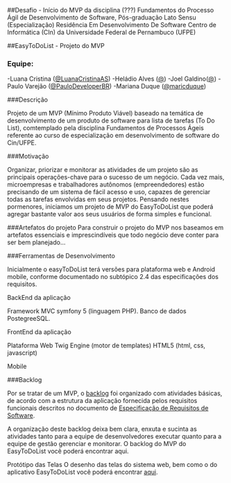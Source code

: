 ##Desafio - Início do MVP da disciplina (???) Fundamentos do Processo Ágil de Desenvolvimento de Software, Pós-graduação Lato Sensu (Especialização) Residência Em Desenvolvimento De Software 
Centro de Informática (CIn) da Universidade Federal de Pernambuco (UFPE)

##EasyToDoList - Projeto do MVP
### Equipe:
-Luana Cristina ([@LuanaCristinaAS](https://github.com/LuanaCristinaAS))
-Heládio Alves ([@](https://github.com/))
-Joel Galdino([@](https://github.com/))
-Paulo Varejão ([@PauloDeveloperBR](https://github.com/PauloDeveloperBR))
-Mariana Duque ([@maricduque](https://github.com/maricduque))


###Descrição

Projeto de um MVP (Mínimo Produto Viável) baseado na temática de desenvolvimento de um produto de software para lista de tarefas (To Do List),
comtemplado pela disciplina Fundamentos de Processos Ágeis referente ao curso de especialização em desenvolvimento de software do Cin/UFPE.


###Motivação

Organizar, priorizar e monitorar as atividades de um projeto são as principais operações-chave para o sucesso de um negócio. Cada vez mais, microempresas e trabalhadores autônomos (empreendedores)
estão precisando de um sistema de fácil acesso e uso, capazes de gerenciar todas as tarefas envolvidas em seus projetos. Pensando nestes pormenores, iniciamos um projeto de MVP do EasyToDoList que poderá agregar bastante valor aos seus usuários de forma simples e funcional.

###Artefatos do projeto
Para construir o projeto do MVP nos baseamos em artefatos essenciais e imprescindíveis que todo negócio deve conter para ser bem planejado...


###Ferramentas de Desenvolvimento

Inicialmente o easyToDoList terá versões para plataforma web e Android mobile, conforme documentado no subtópico 2.4 das especificações dos requisitos.

BackEnd da aplicação

Framework MVC symfony 5 (linguagem PHP).
Banco de dados PostegreeSQL.


FrontEnd da aplicação

Plataforma Web
Twig Engine (motor de templates)
HTML5 (html, css, javascript)


Mobile



###Backlog

Por se tratar de um MVP, o [backlog](https://github.com/grupo4agile/projeto-mvp/issues)  foi organizado com atividades básicas, de acordo com a estrutura da aplicação fornecida pelos requisitos funcionais descritos no documento de 
[Especificação de Requisitos de Software](https://github.com/grupo4agile/projeto-mvp/blob/main/documentacao/Especifica%C3%A7%C3%A3o%20dos%20Requisitos%20EasyToDo%20-%20G4.pdf).
 
A organização deste backlog deixa bem clara, enxuta e sucinta as atividades tanto para a equipe de desenvolvedores executar quanto para a equipe de gestão gerenciar e monitorar. O backlog do MVP do EasyToDoList você poderá encontrar aqui.

Protótipo das Telas
O desenho das telas do sistema web, bem como o do aplicativo EasyToDoList você poderá encontrar [aqui](https://marvelapp.com/prototype/26a9351g/screen/74164664).
